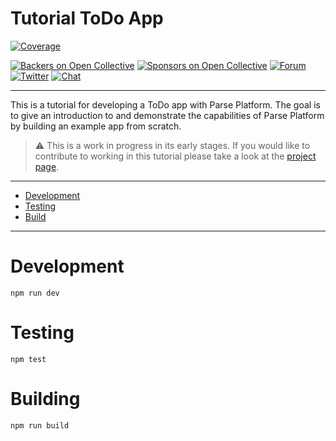 # Tutorial ToDo App <!-- omit in toc -->

<!--[![Build Status](https://github.com/parse-community/docs-tutorial-todoapp/workflows/ci/badge.svg?branch=main)](https://github.com/parse-community/docs-tutorial-todoapp/actions?query=workflow%3Aci+branch%3Amain)-->
<!--[![Snyk Badge](https://snyk.io/test/github/parse-community/docs-tutorial-todoapp/badge.svg)](https://snyk.io/test/github/parse-community/docs-tutorial-todoapp)-->
[![Coverage](https://img.shields.io/codecov/c/github/parse-community/docs-tutorial-todoapp/main.svg)](https://codecov.io/github/parse-community/docs-tutorial-todoapp?branch=main)

<!--[![Node Version](https://img.shields.io/badge/nodejs-14,_16,_18-green.svg?logo=node.js&style=flat)](https://nodejs.org)-->
<!--[![MongoDB Version](https://img.shields.io/badge/mongodb-4.2,4.4,_5,_6-green.svg?logo=mongodb&style=flat)](https://www.mongodb.com)-->
<!--[![Postgres Version](https://img.shields.io/badge/postgresql-11,_12,_13,_14,_15-green.svg?logo=postgresql&style=flat)](https://www.postgresql.org)-->

[![Backers on Open Collective](https://opencollective.com/parse-server/backers/badge.svg)](https://opencollective.com/parse-server)
[![Sponsors on Open Collective](https://opencollective.com/parse-server/sponsors/badge.svg)](https://opencollective.com/parse-server)
[![Forum](https://img.shields.io/discourse/https/community.parseplatform.org/topics.svg)](https://community.parseplatform.org)
[![Twitter](https://img.shields.io/twitter/follow/ParsePlatform.svg?label=Follow&style=social)](https://twitter.com/intent/follow?screen_name=ParsePlatform)
[![Chat](https://img.shields.io/badge/Chat-Join!-%23fff?style=social&logo=slack)](https://chat.parseplatform.org)

---

This is a tutorial for developing a ToDo app with Parse Platform. The goal is to give an introduction to and demonstrate the capabilities of Parse Platform by building an example app from scratch.

> ⚠️ This is a work in progress in its early stages. If you would like to contribute to working in this tutorial please take a look at the [project page](https://github.com/orgs/parse-community/projects/11).

---

- [Development](#development)
- [Testing](#testing)
- [Build](#build)

---

# Development

```
npm run dev
```

# Testing

```
npm test
```

# Building

```
npm run build
```
